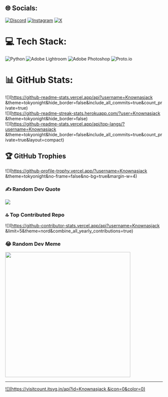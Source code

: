 
## 🌐 Socials:
[![Discord](https://img.shields.io/badge/Discord-%237289DA.svg?logo=discord&logoColor=white)](https://discord.gg/discord.gg/ligitstore) [![Instagram](https://img.shields.io/badge/Instagram-%23E4405F.svg?logo=Instagram&logoColor=white)](https://instagram.com/known_asjack) [![X](https://img.shields.io/badge/X-black.svg?logo=X&logoColor=white)](https://x.com/Ligitmp) 

# 💻 Tech Stack:
![Python](https://img.shields.io/badge/python-3670A0?style=for-the-badge&logo=python&logoColor=ffdd54) ![Adobe Lightroom](https://img.shields.io/badge/Adobe%20Lightroom-31A8FF.svg?style=for-the-badge&logo=Adobe%20Lightroom&logoColor=white) ![Adobe Photoshop](https://img.shields.io/badge/adobe%20photoshop-%2331A8FF.svg?style=for-the-badge&logo=adobe%20photoshop&logoColor=white) ![Proto.io](https://img.shields.io/badge/Proto.io-161637?style=for-the-badge&logo=proto.io&logoColor=00e5ff)
# 📊 GitHub Stats:
![](https://github-readme-stats.vercel.app/api?username=Knownasjack &theme=tokyonight&hide_border=false&include_all_commits=true&count_private=true)<br/>
![](https://github-readme-streak-stats.herokuapp.com/?user=Knownasjack &theme=tokyonight&hide_border=false)<br/>
![](https://github-readme-stats.vercel.app/api/top-langs/?username=Knownasjack &theme=tokyonight&hide_border=false&include_all_commits=true&count_private=true&layout=compact)

## 🏆 GitHub Trophies
![](https://github-profile-trophy.vercel.app/?username=Knownasjack &theme=tokyonight&no-frame=false&no-bg=true&margin-w=4)

### ✍️ Random Dev Quote
![](https://quotes-github-readme.vercel.app/api?type=horizontal&theme=radical)

### 🔝 Top Contributed Repo
![](https://github-contributor-stats.vercel.app/api?username=Knownasjack &limit=5&theme=nord&combine_all_yearly_contributions=true)

### 😂 Random Dev Meme
<img src='https://randommeme-five.vercel.app/' style="height: 400px;"/>

---
[![](https://visitcount.itsvg.in/api?id=Knownasjack &icon=0&color=0)](https://visitcount.itsvg.in)

<!-- Proudly created with GPRM ( https://gprm.itsvg.in ) -->

